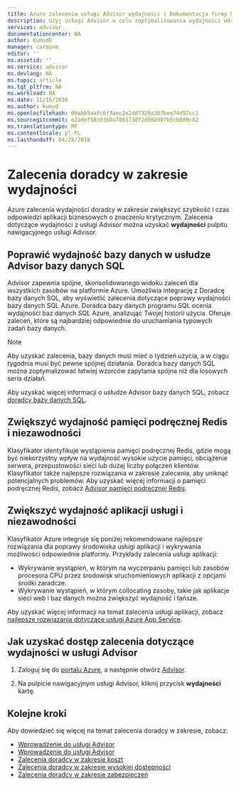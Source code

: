 ```yaml
---
title: Azure zalecenia usługi Advisor wydajności | Dokumentacja firmy Microsoft
description: Użyj usługi Advisor w celu zoptymalizowania wydajności wdrożeń platformy Azure.
services: advisor
documentationcenter: NA
author: KumudD
manager: carmonm
editor: ''
ms.assetid: ''
ms.service: advisor
ms.devlang: NA
ms.topic: article
ms.tgt_pltfrm: NA
ms.workload: NA
ms.date: 11/16/2016
ms.author: kumud
ms.openlocfilehash: 00abb5aafc6f3aec2e2dd7326a307bee74d97cc1
ms.sourcegitcommit: e2adef58c03b0a780173df2d988907b5cb809c82
ms.translationtype: MT
ms.contentlocale: pl-PL
ms.lasthandoff: 04/28/2018
---
```

# <a name="advisor-performance-recommendations"></a>Zalecenia doradcy w zakresie wydajności

Azure zalecenia wydajności doradcy w zakresie zwiększyć szybkość i czas odpowiedzi aplikacji biznesowych o znaczeniu krytycznym. Zalecenia dotyczące wydajności z usługi Advisor można uzyskać **wydajności** pulpitu nawigacyjnego usługi Advisor.

## <a name="improve-database-performance-with-sql-db-advisor"></a>Poprawić wydajność bazy danych w usłudze Advisor bazy danych SQL

Advisor zapewnia spójne, skonsolidowanego widoku zaleceń dla wszystkich zasobów na platformie Azure. Umożliwia integrację z Doradcę bazy danych SQL, aby wyświetlić zalecenia dotyczące poprawy wydajności bazy danych SQL Azure. Doradca bazy danych programu SQL ocenia wydajności baz danych SQL Azure, analizując Twojej historii użycia. Oferuje zaleceń, które są najbardziej odpowiednie do uruchamiania typowych zadań bazy danych. 

> [!NOTE]
> Aby uzyskać zalecenia, bazy danych musi mieć o tydzień użycia, a w ciągu tygodnia musi być pewne spójnej działania. Doradca bazy danych SQL można zoptymalizować łatwiej wzorców zapytania spójna niż dla losowych seria działań.

Aby uzyskać więcej informacji o usłudze Advisor bazy danych SQL, zobacz [doradcy bazy danych SQL](https://azure.microsoft.com/documentation/articles/sql-database-advisor/).

## <a name="improve-redis-cache-performance-and-reliability"></a>Zwiększyć wydajność pamięci podręcznej Redis i niezawodności

Klasyfikator identyfikuje wystąpienia pamięci podręcznej Redis, gdzie mogą być niekorzystny wpływ na wydajność wysokie użycie pamięci, obciążenie serwera, przepustowości sieci lub dużej liczby połączeń klientów. Klasyfikator także najlepsze rozwiązania w zakresie zalecenia, aby uniknąć potencjalnych problemów. Aby uzyskać więcej informacji o pamięci podręcznej Redis, zobacz [Advisor pamięci podręcznej Redis](https://azure.microsoft.com/documentation/articles/cache-configure/#redis-cache-advisor).


## <a name="improve-app-service-performance-and-reliability"></a>Zwiększyć wydajność aplikacji usługi i niezawodności

Klasyfikator Azure integruje się poniżej rekomendowane najlepsze rozwiązania dla poprawy środowiska usługi aplikacji i wykrywania możliwości odpowiednie platformy. Przykłady zalecenia usługi aplikacji:
* Wykrywanie wystąpień, w którym na wyczerpaniu pamięci lub zasobów procesora CPU przez środowisk uruchomieniowych aplikacji z opcjami środki zaradcze.
* Wykrywanie wystąpień, w którym collocating zasoby, takie jak aplikacje sieci web i baz danych można zwiększyć wydajność i tańsze. 

Aby uzyskać więcej informacji na temat zalecenia usługi aplikacji, zobacz [najlepsze rozwiązania dotyczące usługi Azure App Service](https://azure.microsoft.com/documentation/articles/app-service-best-practices/).

## <a name="how-to-access-performance-recommendations-in-advisor"></a>Jak uzyskać dostęp zalecenia dotyczące wydajności w usługi Advisor

1. Zaloguj się do [portalu Azure](https://portal.azure.com), a następnie otwórz [Advisor](https://aka.ms/azureadvisordashboard).

2.  Na pulpicie nawigacyjnym usługi Advisor, kliknij przycisk **wydajności** kartę.

## <a name="next-steps"></a>Kolejne kroki

Aby dowiedzieć się więcej na temat zalecenia doradcy w zakresie, zobacz:

* [Wprowadzenie do usługi Advisor](advisor-overview.md)
* [Wprowadzenie do usługi Advisor](advisor-get-started.md)
* [Zalecenia doradcy w zakresie koszt](advisor-performance-recommendations.md)
* [Zalecenia doradcy w zakresie wysokiej dostępności](advisor-high-availability-recommendations.md)
* [Zalecenia doradcy w zakresie zabezpieczeń](advisor-security-recommendations.md)

